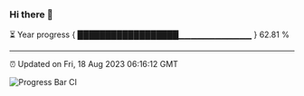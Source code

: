 ### Hi there 👋

⏳ Year progress { ██████████████████▁▁▁▁▁▁▁▁▁▁▁▁ } 62.81 %

---

⏰ Updated on Fri, 18 Aug 2023 06:16:12 GMT

![Progress Bar CI](https://github.com/liununu/liununu/workflows/Progress%20Bar%20CI/badge.svg)
